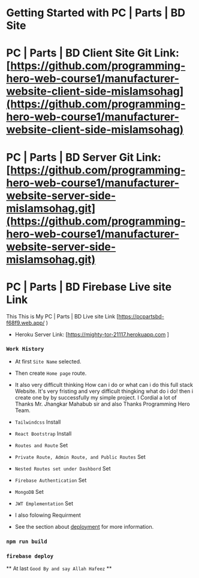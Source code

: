 
# Getting Started with PC | Parts | BD Site

# PC | Parts | BD Client Site Git Link: [https://github.com/programming-hero-web-course1/manufacturer-website-client-side-mislamsohag](https://github.com/programming-hero-web-course1/manufacturer-website-client-side-mislamsohag)

# PC | Parts | BD Server Git Link: [https://github.com/programming-hero-web-course1/manufacturer-website-server-side-mislamsohag.git](https://github.com/programming-hero-web-course1/manufacturer-website-server-side-mislamsohag.git)

# PC | Parts | BD Firebase Live site Link

This This is My PC | Parts | BD Live site Link [https://pcpartsbd-f68f9.web.app/ )

* Heroku Server Link: [https://mighty-tor-21117.herokuapp.com ]

### `Work History`

* At first `Site Name` selected.

* Then create `Home page` route.

* It also very difficult thinking How can i do or what can i do this full stack Website. It's very fristing and very difficult thingking what do i do! then i create one by by successfully my simple project. I Cordial a lot of Thanks Mr. Jhangkar Mahabub sir and also Thanks Programming Hero Team.

* `Tailwindcss` Install 
* `React Bootstrap` Install 
* `Routes and Route` Set 
* `Private Route, Admin Route, and Public Routes` Set 
* `Nested Routes set under Dashbord` Set 
* `Firebase Authentication` Set 
* `MongoDB` Set 
* `JWT Emplementation` Set 
* I also folowing Requirment

* See the section about [deployment](https://pcpartsbd-f68f9.web.app/) for more information.

### `npm run build`
### `firebase deploy`

** At last `Good By and say Allah Hafeez` **

